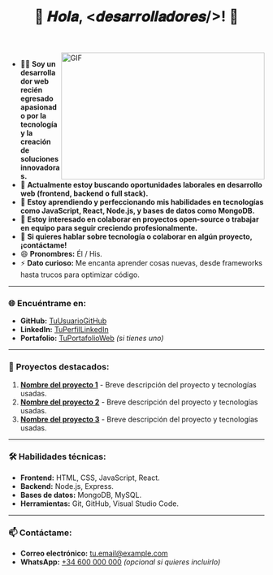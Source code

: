 <h1 align="center">
  🌟 𝑯𝒐𝒍𝒂, &lt;𝒅𝒆𝒔𝒂𝒓𝒓𝒐𝒍𝒍𝒂𝒅𝒐𝒓𝒆𝒔/&gt;! 🌟
</h1>

<br/>
<br/>

<img align="right" height="250" width="400" alt="GIF" src="https://camo.githubusercontent.com/86a3b6db470f1a0429f7355c08d1edabf3d2c804/68747470733a2f2f6d69726f2e6d656469756d2e636f6d2f6d61782f313336302f312a495247486d69477361313673746564517649615a66772e676966"/>

- 👨‍💻 **Soy un desarrollador web recién egresado apasionado por la tecnología y la creación de soluciones innovadoras.**
- 🔭 **Actualmente estoy buscando oportunidades laborales en desarrollo web (frontend, backend o full stack).**
- 🌱 **Estoy aprendiendo y perfeccionando mis habilidades en tecnologías como JavaScript, React, Node.js, y bases de datos como MongoDB.**
- 👯 **Estoy interesado en colaborar en proyectos open-source o trabajar en equipo para seguir creciendo profesionalmente.**
- 💬 **Si quieres hablar sobre tecnología o colaborar en algún proyecto, ¡contáctame!** 
- 😄 **Pronombres:** Él / His.
- ⚡ **Dato curioso:** Me encanta aprender cosas nuevas, desde frameworks hasta trucos para optimizar código.

---

### 🌐 **Encuéntrame en:**
- **GitHub:** [TuUsuarioGitHub](https://github.com/TuUsuarioGitHub)
- **LinkedIn:** [TuPerfilLinkedIn](https://linkedin.com/in/TuPerfilLinkedIn)
- **Portafolio:** [TuPortafolioWeb](https://tuportafolio.com) *(si tienes uno)*

---

### 📂 **Proyectos destacados:**
1. **[Nombre del proyecto 1](#)** - Breve descripción del proyecto y tecnologías usadas.
2. **[Nombre del proyecto 2](#)** - Breve descripción del proyecto y tecnologías usadas.
3. **[Nombre del proyecto 3](#)** - Breve descripción del proyecto y tecnologías usadas.

---

### 🛠️ **Habilidades técnicas:**
- **Frontend:** HTML, CSS, JavaScript, React.
- **Backend:** Node.js, Express.
- **Bases de datos:** MongoDB, MySQL.
- **Herramientas:** Git, GitHub, Visual Studio Code.

---

### 📫 **Contáctame:**
- **Correo electrónico:** tu.email@example.com
- **WhatsApp:** [+34 600 000 000](tel:+34600000000) *(opcional si quieres incluirlo)*
